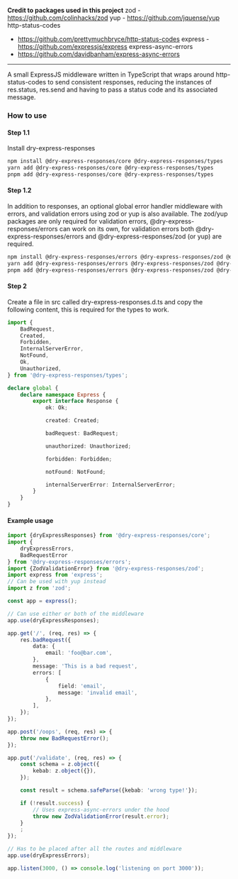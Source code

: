 **Credit to packages used in this project**
zod - https://github.com/colinhacks/zod
yup - https://github.com/jquense/yup
http-status-codes
- https://github.com/prettymuchbryce/http-status-codes
express - https://github.com/expressjs/express
express-async-errors
- https://github.com/davidbanham/express-async-errors
***********

A small ExpressJS middleware written in TypeScript that wraps around
http-status-codes to send consistent responses, reducing the instances
of
res.status, res.send and having to pass a status code and
its associated message.

### How to use

#### Step 1.1

Install dry-express-responses

```bash
npm install @dry-express-responses/core @dry-express-responses/types
yarn add @dry-express-responses/core @dry-express-responses/types
pnpm add @dry-express-responses/core @dry-express-responses/types
```

#### Step 1.2

In addition to responses, an optional global error handler middleware
with errors, and validation errors using zod or yup is also available.
The zod/yup packages are only required for validation errors,
@dry-express-responses/errors can work on its own, for validation
errors both @dry-express-responses/errors and
@dry-express-responses/zod (or yup) are required.

```bash
npm install @dry-express-responses/errors @dry-express-responses/zod @dry-express-responses/types
yarn add @dry-express-responses/errors @dry-express-responses/zod @dry-express-responses/types
pnpm add @dry-express-responses/errors @dry-express-responses/zod @dry-express-responses/types
```

#### Step 2

Create a file in src called dry-express-responses.d.ts and copy the
following content, this is required for the types to work.

```typescript
import {
	BadRequest,
	Created,
	Forbidden,
	InternalServerError,
	NotFound,
	Ok,
	Unauthorized,
} from '@dry-express-responses/types';

declare global {
	declare namespace Express {
		export interface Response {
			ok: Ok;

			created: Created;

			badRequest: BadRequest;

			unauthorized: Unauthorized;

			forbidden: Forbidden;

			notFound: NotFound;

			internalServerError: InternalServerError;
		}
	}
}
```

#### Example usage

```typescript
import {dryExpressResponses} from '@dry-express-responses/core';
import {
	dryExpressErrors,
	BadRequestError
} from '@dry-express-responses/errors';
import {ZodValidationError} from '@dry-express-responses/zod';
import express from 'express';
// Can be used with yup instead
import z from 'zod';

const app = express();

// Can use either or both of the middleware
app.use(dryExpressResponses);

app.get('/', (req, res) => {
	res.badRequest({
		data: {
			email: 'foo@bar.com',
		},
		message: 'This is a bad request',
		errors: [
			{
				field: 'email',
				message: 'invalid email',
			},
		],
	});
});

app.post('/oops', (req, res) => {
	throw new BadRequestError();
});

app.put('/validate', (req, res) => {
	const schema = z.object({
		kebab: z.object({}),
	});

	const result = schema.safeParse({kebab: 'wrong type!'});

	if (!result.success) {
		// Uses express-async-errors under the hood
		throw new ZodValidationError(result.error);
	}
	;
});

// Has to be placed after all the routes and middleware
app.use(dryExpressErrors);

app.listen(3000, () => console.log('listening on port 3000'));
```
